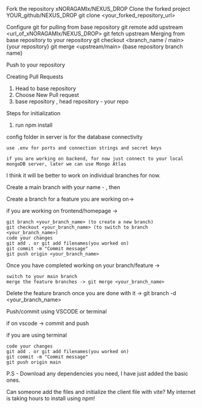 Fork the repository xNORAGAMIx/NEXUS_DROP
Clone the forked project YOUR_github/NEXUS_DROP 
    git clone <your_forked_repository_url>

Configure git for pulling from base repository
    git remote add upstream <url_of_xNORAGAMIx/NEXUS_DROP>
    git fetch upstream
Merging from base repository to your repository
    git checkout <branch_name / main> {your repository}
    git merge <upstream/main> {base repository branch name}

Push to your repository

Creating Pull Requests
1. Head to base repository
2. Choose New Pull request
3. base repository , head repository - your repo

Steps for initialization
1. run npm install 

config folder in server is for the database connectivity

    use .env for ports and connection strings and secret keys

    if you are working on backend, for now just connect to your local mongoDB server, later we can use Mongo Atlas

I think it will be better to work on individual branches for now.

Create a main branch with your name - , then

Create a branch for a feature you are working on->

if you are working on frontend/homepage ->

    git branch <your_branch_name> (to create a new branch)
    git checkout <your_branch_name> (to switch to branch <your_branch_name>)
    code your changes
    git add . or git add filenames(you worked on)
    git commit -m "Commit message"
    git push origin <your_branch_name>

Once you have completed working on your branch/feature ->

    switch to your main branch
    merge the feature branches -> git merge <your_branch_name>

Delete the feature branch once you are done with it -> git branch -d <your_branch_name>

Push/commit using VSCODE or terminal

if on vscode -> commit and push

if you are using terminal

    code your changes
    git add . or git add filenames(you worked on)
    git commit -m "Commit message"
    git push origin main

P.S - Download any dependencies you need, I have just added the basic ones.

Can someone add the files and initialize the client file with vite?
My internet is taking hours to install using npm!